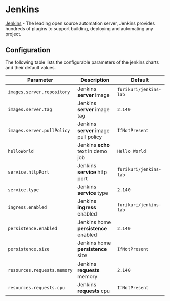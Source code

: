 # Jenkins

[Jenkins](https://jenkins.io/) - The leading open source automation server, Jenkins provides hundreds of plugins to support building, deploying and automating any project.

## Configuration

The following table lists the configurable parameters of the jenkins charts and their default values.

| Parameter                   | Description                                                                                   | Default                     |
|-----------------------------|-----------------------------------------------------------------------------------------------|-----------------------------|
| `images.server.repository`  | Jenkins **server** image                                                                        | `furikuri/jenkins-lab`      |
| `images.server.tag`         | Jenkins **server** image tag                                                                    | `2.140`                     |
| `images.server.pullPolicy`  | Jenkins **server** image pull policy                                                            | `IfNotPresent`              |
| `helloWorld`                | Jenkins **echo** text in demo job                                                               | `Hello World`               |
| `service.httpPort`          | Jenkins **service** http port                                                                   | `furikuri/jenkins-lab`      |
| `service.type`              | Jenkins **service** type                                                                        | `2.140`                     |
| `ingress.enabled`           | Jenkins **ingress** enabled                                                                     | `furikuri/jenkins-lab`      |
| `persistence.enabled`       | Jenkins home **persistence** enabled                                                            | `2.140`                     |
| `persistence.size`          | Jenkins home **persistence** size                                                               | `IfNotPresent`              |
| `resources.requests.memory` | Jenkins **requests** memory                                                                     | `2.140`                     |
| `resources.requests.cpu`    | Jenkins **requests** cpu                                                                        | `IfNotPresent`              |

